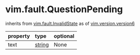 vim.fault.QuestionPending
=========================
inherits from [vim.fault.InvalidState](docs/vim.fault.InvalidState.md)
as of [vim.version.version6](docs/vim.version.md)

| property | type | optional |
|:---------|:-----|:---------|
| text | [string](string.md "string") | None |
